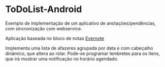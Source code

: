 # ToDoList-Android
Exemplo de implementação de um aplicativo de anotações/pendências, com sincronização com webservice.

Aplicação baseada no bloco de notas [Evernote](http://evernote.com) 

Implementa uma lista de afazeres agrupada por data e com cabeçalho dinâmico, que altera ao rolar. Pode-se programar lembretes para os itens, que
irá mostrar uma notificação no horário agendado.
